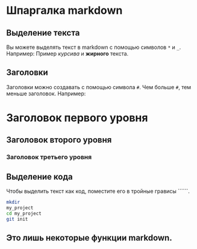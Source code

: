 # Шпаргалка markdown
## Выделение текста
Вы можете выделять текст в markdown с помощью символов `*` и `_`. Например:
Пример *курсива* и **жирного** текста.
## Заголовки
Заголовки можно создавать с помощью символа `#`. Чем больше `#`, тем меньше заголовок. Например:
# Заголовок первого уровня
## Заголовок второго уровня
### Заголовок третьего уровня
## Выделение кода
Чтобы выделить текст как код, поместите его в тройные грависы ``````.
``` bash
mkdir
my_project
cd my_project
git init
```
Это лишь некоторые функции markdown.
---